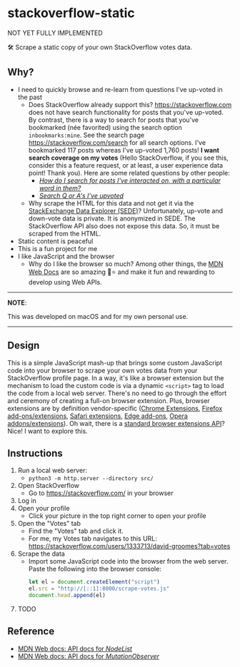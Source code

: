 # stackoverflow-static

NOT YET FULLY IMPLEMENTED

🛠 Scrape a static copy of your own StackOverflow votes data.

## Why?

* I need to quickly browse and re-learn from questions I've up-voted in the past
  * Does StackOverflow already support this? <https://stackoverflow.com> does not have search functionality for posts that
    you've up-voted. By contrast, there is a way to search for posts that you've bookmarked (née favorited) using the search
    option `inbookmarks:mine`. See the search page <https://stackoverflow.com/search> for all search options. I've bookmarked
    117 posts whereas I've up-voted 1,760 posts! **I want search coverage on my votes** (Hello StackOverflow, if you see this,
    consider this a feature request, or at least, a user experience data point! Thank you). Here are some related questions
    by other people:
    * [*How do I search for posts I've interacted on, with a particular word in them?*](https://meta.stackoverflow.com/q/302648)
    * [*Search Q or A's I've upvoted*](https://meta.stackoverflow.com/q/394635)
  * Why scrape the HTML for this data and not get it via the [StackExchange Data Explorer (SEDE)](https://data.stackexchange.com/)?
    Unfortunately, up-vote and down-vote data is private. It is anonymized in SEDE. The StackOverflow API also does
    not expose this data. So, it must be scraped from the HTML.
* Static content is peaceful
* This is a fun project for me
* I like JavaScript and the browser
    * Why do I like the browser so much? Among other things,
      the [MDN Web Docs](https://developer.mozilla.org/en-US/docs/MDN) are so amazing 🤩⭐️ and make it fun and rewarding to
      develop using Web APIs.

---
**NOTE**:

This was developed on macOS and for my own personal use.

---

## Design

This is a simple JavaScript mash-up that brings some custom JavaScript code into your browser to scrape your own votes
data from your StackOverflow profile page. In a way, it's like a browser extension but the mechanism to load the custom
code is via a dynamic `<script>` tag to load the code from a local web server. There's no need to go through the effort
and ceremony of creating a full-on browser extension. Plus, browser extensions are by definition vendor-specific ([Chrome Extensions](https://support.google.com/chrome_webstore/answer/1047776?hl=en&topic=1212379),
[Firefox add-ons/extensions](https://addons.mozilla.org/en-US/firefox/extensions/), [Safari extensions](https://apps.apple.com/us/story/id1377753262),
[Edge add-ons](https://microsoftedge.microsoft.com/addons/Microsoft-Edge-Extensions-Home), [Opera addons/extensions](https://addons.opera.com/en/extensions/)).
Oh wait, there is a [standard browser extensions API](https://developer.mozilla.org/en-US/docs/Mozilla/Add-ons/WebExtensions/Build_a_cross_browser_extension)?
Nice! I want to explore this.

## Instructions

1. Run a local web server:
    * `python3 -m http.server --directory src/`
1. Open StackOverflow
    * Go to <https://stackoverflow.com/> in your browser
1. Log in
1. Open your profile
    * Click your picture in the top right corner to open your profile
1. Open the "Votes" tab
    * Find the "Votes" tab and click it.
    * For me, my Votes tab navigates to this URL: <https://stackoverflow.com/users/1333713/david-groomes?tab=votes>
1. Scrape the data
    * Import some JavaScript code into the browser from the web server. Paste the following into the browser console:
      ```javascript
      let el = document.createElement("script")
      el.src = "http://[::1]:8000/scrape-votes.js"
      document.head.append(el)
      ```
1. TODO

## Reference

* [MDN Web docs: API docs for *NodeList*](https://developer.mozilla.org/en-US/docs/Web/API/NodeList)
* [MDN Web docs: API docs for *MutationObserver*](https://developer.mozilla.org/en-US/docs/Web/API/MutationObserver)
